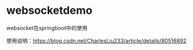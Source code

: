 # websocketdemo
websocket在springboot中的使用

使用说明：https://blog.csdn.net/CharlesLiu233/article/details/80516892
